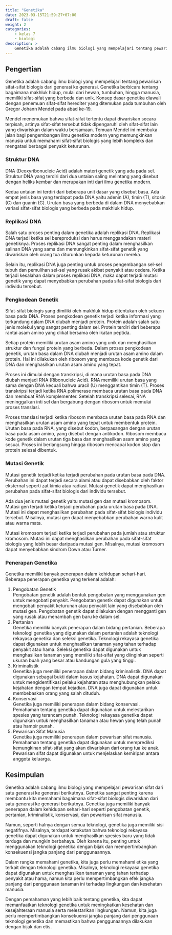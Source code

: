 ```yaml
---
title: "Genetika"
date: 2023-03-15T21:59:27+07:00
draft: false
weight: 2
categories:
    - kelas 7
    - biologi
description: >
    Genetika adalah cabang ilmu biologi yang mempelajari tentang pewarisan sifat-sifat biologis dari generasi ke generasi.
---
```


## Pengertian

Genetika adalah cabang ilmu biologi yang mempelajari tentang pewarisan sifat-sifat biologis dari generasi ke generasi. Genetika berbicara tentang bagaimana makhluk hidup, mulai dari hewan, tumbuhan, hingga manusia, memiliki sifat-sifat yang berbeda dan unik. Konsep dasar genetika diawali dengan penemuan sifat-sifat herediter yang ditemukan pada tumbuhan oleh Gregor Johann Mendel pada abad ke-19.

Mendel menemukan bahwa sifat-sifat tertentu dapat diwariskan secara terpisah, artinya sifat-sifat tersebut tidak dipengaruhi oleh sifat-sifat lain yang diwariskan dalam waktu bersamaan. Temuan Mendel ini membuka jalan bagi pengembangan ilmu genetika modern yang memungkinkan manusia untuk memahami sifat-sifat biologis yang lebih kompleks dan mengatasi berbagai penyakit keturunan.

### Struktur DNA

DNA (Deoxyribonucleic Acid) adalah materi genetik yang ada pada sel. Struktur DNA yang terdiri dari dua untaian saling melintang yang disebut dengan heliks kembar dan merupakan inti dari ilmu genetika modern.

Kedua untaian ini terdiri dari beberapa unit dasar yang disebut basa. Ada empat jenis basa yang terdapat pada DNA yaitu adenin (A), timin (T), sitosin (C) dan guanin (G). Urutan basa yang berbeda di dalam DNA menyebabkan variasi sifat-sifat biologis yang berbeda pada makhluk hidup.

### Replikasi DNA

Salah satu proses penting dalam genetika adalah replikasi DNA. Replikasi DNA terjadi ketika sel bereproduksi dan harus menggandakan materi genetiknya. Proses replikasi DNA sangat penting dalam menghasilkan salinan DNA yang sama dan memungkinkan sifat-sifat genetik yang diwariskan oleh orang tua diturunkan kepada keturunan mereka.

Selain itu, replikasi DNA juga penting untuk proses pengembangan sel-sel tubuh dan pemulihan sel-sel yang rusak akibat penyakit atau cedera. Ketika terjadi kesalahan dalam proses replikasi DNA, maka dapat terjadi mutasi genetik yang dapat menyebabkan perubahan pada sifat-sifat biologis dari individu tersebut.

### Pengkodean Genetik

Sifat-sifat biologis yang dimiliki oleh makhluk hidup ditentukan oleh sekuen basa pada DNA. Proses pengkodean genetik terjadi ketika informasi yang terkandung dalam DNA diubah menjadi protein. Protein adalah salah satu jenis molekul yang sangat penting dalam sel. Protein terdiri dari beberapa rantai asam amino yang diikat bersama oleh ikatan peptida.

Setiap protein memiliki urutan asam amino yang unik dan menghasilkan struktur dan fungsi protein yang berbeda. Dalam proses pengkodean genetik, urutan basa dalam DNA diubah menjadi urutan asam amino dalam protein. Hal ini dilakukan oleh ribosom yang membaca kode genetik dari DNA dan menghasilkan urutan asam amino yang tepat.

Proses ini dimulai dengan transkripsi, di mana urutan basa pada DNA diubah menjadi RNA (Ribonucleic Acid). RNA memiliki urutan basa yang sama dengan DNA kecuali bahwa uracil (U) menggantikan timin (T). Proses transkripsi terjadi ketika RNA polimerase membaca urutan basa pada DNA dan membuat RNA komplementer. Setelah transkripsi selesai, RNA meninggalkan inti sel dan bergabung dengan ribosom untuk memulai proses translasi.

Proses translasi terjadi ketika ribosom membaca urutan basa pada RNA dan menghasilkan urutan asam amino yang tepat untuk membentuk protein. Urutan basa pada RNA, yang disebut kodon, berpasangan dengan urutan basa pada asam amino, yang disebut dengan antikodon. Ribosom membaca kode genetik dalam urutan tiga basa dan menghasilkan asam amino yang sesuai. Proses ini berlangsung hingga ribosom mencapai kodon stop dan protein selesai dibentuk.

### Mutasi Genetik

Mutasi genetik terjadi ketika terjadi perubahan pada urutan basa pada DNA. Perubahan ini dapat terjadi secara alami atau dapat disebabkan oleh faktor eksternal seperti zat kimia atau radiasi. Mutasi genetik dapat menghasilkan perubahan pada sifat-sifat biologis dari individu tersebut.

Ada dua jenis mutasi genetik yaitu mutasi gen dan mutasi kromosom. Mutasi gen terjadi ketika terjadi perubahan pada urutan basa pada DNA. Mutasi ini dapat menghasilkan perubahan pada sifat-sifat biologis individu tersebut. Misalnya, mutasi gen dapat menyebabkan perubahan warna kulit atau warna mata.

Mutasi kromosom terjadi ketika terjadi perubahan pada jumlah atau struktur kromosom. Mutasi ini dapat menghasilkan perubahan pada sifat-sifat biologis yang lebih besar daripada mutasi gen. Misalnya, mutasi kromosom dapat menyebabkan sindrom Down atau Turner.

### Penerapan Genetika

Genetika memiliki banyak penerapan dalam kehidupan sehari-hari. Beberapa penerapan genetika yang terkenal adalah:

1. Pengobatan Genetik\
Pengobatan genetik adalah bentuk pengobatan yang menggunakan gen untuk mengobati penyakit. Pengobatan genetik dapat digunakan untuk mengobati penyakit keturunan atau penyakit lain yang disebabkan oleh mutasi gen. Pengobatan genetik dapat dilakukan dengan mengganti gen yang rusak atau menambah gen baru ke dalam sel.
2. Pertanian\
Genetika memiliki banyak penerapan dalam bidang pertanian. Beberapa teknologi genetika yang digunakan dalam pertanian adalah teknologi rekayasa genetika dan seleksi genetika. Teknologi rekayasa genetika dapat digunakan untuk menghasilkan tanaman yang tahan terhadap penyakit atau hama. Seleksi genetika dapat digunakan untuk menghasilkan tanaman yang memiliki sifat-sifat yang diinginkan seperti ukuran buah yang besar atau kandungan gula yang tinggi.
3. Kriminalistik\
Genetika juga memiliki penerapan dalam bidang kriminalistik. DNA dapat digunakan sebagai bukti dalam kasus kejahatan. DNA dapat digunakan untuk mengidentifikasi pelaku kejahatan atau menghubungkan pelaku kejahatan dengan tempat kejadian. DNA juga dapat digunakan untuk membebaskan orang yang salah dituduh.
4. Konservasi\
Genetika juga memiliki penerapan dalam bidang konservasi. Pemahaman tentang genetika dapat digunakan untuk melestarikan spesies yang terancam punah. Teknologi rekayasa genetika dapat digunakan untuk menghasilkan tanaman atau hewan yang telah punah atau hampir punah.
5. Pewarisan Sifat Manusia\
Genetika juga memiliki penerapan dalam pewarisan sifat manusia. Pemahaman tentang genetika dapat digunakan untuk memprediksi kemungkinan sifat-sifat yang akan diwariskan dari orang tua ke anak. Pewarisan sifat dapat digunakan untuk menjelaskan kemiripan antara anggota keluarga.

## Kesimpulan

Genetika adalah cabang ilmu biologi yang mempelajari pewarisan sifat dari satu generasi ke generasi berikutnya. Genetika sangat penting karena membantu kita memahami bagaimana sifat-sifat biologis diwariskan dari satu generasi ke generasi berikutnya. Genetika juga memiliki banyak penerapan dalam kehidupan sehari-hari seperti pengobatan genetik, pertanian, kriminalistik, konservasi, dan pewarisan sifat manusia.

Namun, seperti halnya dengan semua teknologi, genetika juga memiliki sisi negatifnya. Misalnya, terdapat ketakutan bahwa teknologi rekayasa genetika dapat digunakan untuk menghasilkan spesies baru yang tidak terduga dan mungkin berbahaya. Oleh karena itu, penting untuk menggunakan teknologi genetika dengan bijak dan mempertimbangkan konsekuensi jangka panjang dari penggunaannya.

Dalam rangka memahami genetika, kita juga perlu memahami etika yang terkait dengan teknologi genetika. Misalnya, teknologi rekayasa genetika dapat digunakan untuk menghasilkan tanaman yang tahan terhadap penyakit atau hama, namun kita perlu mempertimbangkan efek jangka panjang dari penggunaan tanaman ini terhadap lingkungan dan kesehatan manusia.

Dengan pemahaman yang lebih baik tentang genetika, kita dapat memanfaatkan teknologi genetika untuk meningkatkan kesehatan dan kesejahteraan manusia serta melestarikan lingkungan. Namun, kita juga perlu mempertimbangkan konsekuensi jangka panjang dari penggunaan teknologi genetika dan memastikan bahwa penggunaannya dilakukan dengan bijak dan etis.
